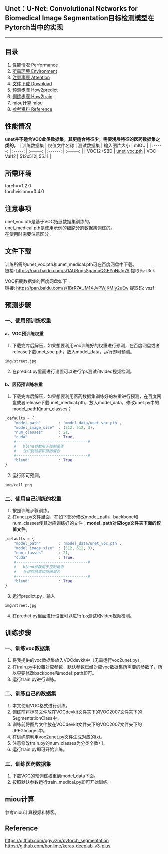 ## Unet：U-Net: Convolutional Networks for Biomedical Image Segmentation目标检测模型在Pytorch当中的实现
---

## 目录
1. [性能情况 Performance](#性能情况)
2. [所需环境 Environment](#所需环境)
3. [注意事项 Attention](#注意事项)
4. [文件下载 Download](#文件下载)
5. [预测步骤 How2predict](#预测步骤)
6. [训练步骤 How2train](#训练步骤)
7. [miou计算 miou](#miou计算)
8. [参考资料 Reference](#Reference)

## 性能情况
**unet并不适合VOC此类数据集，其更适合特征少，需要浅层特征的医药数据集之类的。**
| 训练数据集 | 权值文件名称 | 测试数据集 | 输入图片大小 | mIOU | 
| :-----: | :-----: | :------: | :------: | :------: | 
| VOC12+SBD | [unet_voc.pth](https://github.com/bubbliiiing/unet-pytorch/releases/download/v1.0/unet_voc.pth) | VOC-Val12 | 512x512| 55.11 | 

## 所需环境
torch==1.2.0    
torchvision==0.4.0   

## 注意事项
unet_voc.pth是基于VOC拓展数据集训练的。  
unet_medical.pth是使用示例的细胞分割数据集训练的。  
在使用时需要注意区分。  

## 文件下载
训练所需的unet_voc.pth和unet_medical.pth可在百度网盘中下载。    
链接: https://pan.baidu.com/s/1AUBpqsSgamoQGEYpNjJg7A 提取码: i3ck     

VOC拓展数据集的百度网盘如下：  
链接: https://pan.baidu.com/s/1BrR7AUM1XJvPWjKMIy2uEw 提取码: vszf     

## 预测步骤
### 一、使用预训练权重
#### a、VOC预训练权重
1. 下载完库后解压，如果想要利用voc训练好的权重进行预测，在百度网盘或者release下载unet_voc.pth，放入model_data，运行即可预测。  
```python
img/street.jpg
```    
2. 在predict.py里面进行设置可以进行fps测试和video视频检测。      
#### b、医药预训练权重
1. 下载完库后解压，如果想要利用医药数据集训练好的权重进行预测，在百度网盘或者release下载unet_medical.pth，放入model_data，修改unet.py中的model_path和num_classes；
```python
_defaults = {
    "model_path"        : 'model_data/unet_voc.pth',
    "model_image_size"  : (512, 512, 3),
    "num_classes"       : 21,
    "cuda"              : True,
    #--------------------------------#
    #   blend参数用于控制是否
    #   让识别结果和原图混合
    #--------------------------------#
    "blend"             : True
}

```
2. 运行即可预测。  
```python
img/cell.png
```
### 二、使用自己训练的权重
1. 按照训练步骤训练。    
2. 在unet.py文件里面，在如下部分修改model_path、backbone和num_classes使其对应训练好的文件；**model_path对应logs文件夹下面的权值文件**。    
```python
_defaults = {
    "model_path"        : 'model_data/unet_voc.pth',
    "model_image_size"  : (512, 512, 3),
    "num_classes"       : 21,
    "cuda"              : True,
    #--------------------------------#
    #   blend参数用于控制是否
    #   让识别结果和原图混合
    #--------------------------------#
    "blend"             : True
}
```
3. 运行predict.py，输入    
```python
img/street.jpg
```   
4. 在predict.py里面进行设置可以进行fps测试和video视频检测。    

## 训练步骤
### 一、训练voc数据集
1. 将我提供的voc数据集放入VOCdevkit中（无需运行voc2unet.py）。  
2. 在train.py中设置对应参数，默认参数已经对应voc数据集所需要的参数了，所以只要修改backbone和model_path即可。  
3. 运行train.py进行训练。  

### 二、训练自己的数据集
1. 本文使用VOC格式进行训练。  
2. 训练前将标签文件放在VOCdevkit文件夹下的VOC2007文件夹下的SegmentationClass中。    
3. 训练前将图片文件放在VOCdevkit文件夹下的VOC2007文件夹下的JPEGImages中。    
4. 在训练前利用voc2unet.py文件生成对应的txt。
5. 注意修改train.py的num_classes为分类个数+1。  
6. 运行train.py即可开始训练。  

### 三、训练医药数据集
1. 下载VGG的预训练权重到model_data下面。  
2. 按照默认参数运行train_medical.py即可开始训练。

## miou计算
参考miou计算视频和博客。  

## Reference
https://github.com/ggyyzm/pytorch_segmentation  
https://github.com/bonlime/keras-deeplab-v3-plus
